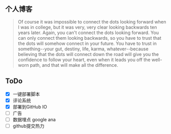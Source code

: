 ## 个人博客

> Of course it was impossible to connect the dots looking forward when I was in college, but it was very, very clear looking backwards ten years later. Again, you can't connect the dots looking forward. You can only connect them looking backwards, so you have to trust that the dots will somehow connect in your future. You have to trust in something--your gut, destiny, life, karma, whatever--because believing that the dots will connect down the road will give you the confidence to follow your heart, even when it leads you off the well-worn path, and that will make all the difference.


## ToDo
- [x] 一键部署脚本
- [x] 评论系统
- [x] 部署到GitHub IO
- [ ] 广告
- [ ] 数据埋点 google ana
- [ ] github提交热力